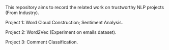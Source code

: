 
This repository aims to record the related work on trustworthy NLP projects (From Industry).

Project 1: Word Cloud Construction; Sentiment Analysis.

Project 2: Word2Vec (Experiment on emails dataset). 

Project 3: Comment Classification.
